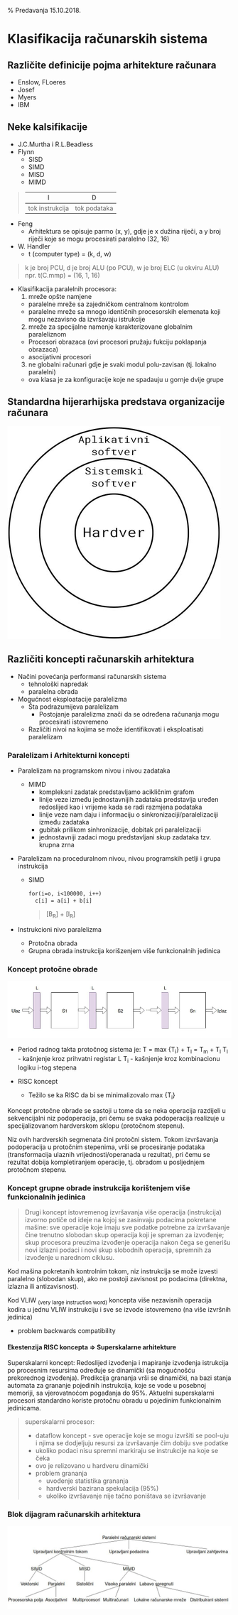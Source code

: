 % Predavanja 15.10.2018.

# Klasifikacija računarskih sistema

## Različite definicije pojma arhitekture računara

- Enslow, FLoeres
- Josef
- Myers
- IBM

## Neke kalsifikacije

- J.C.Murtha i R.L.Beadless
- Flynn
  * SISD
  * SIMD
  * MISD
  * MIMD

> |I|D|  
> |:---:|:---:|  
> |tok instrukcija|tok podataka|  

- Feng
  * Arhitektura se opisuje parmo (x, y), gdje je x dužina riječi, a y broj riječi koje se mogu procesirati paralelno (32, 16)
- W. Handler
  * t (computer type) = (k, d, w)
> k je broj PCU, d je broj ALU (po PCU), w je broj ELC (u okviru ALU)  
> npr. t(C.mmp) = (16, 1, 16)

- Klasifikacija paralelnih procesora:
  1. mreže opšte namjene
    * paralelne mreže sa zajedničkom centralnom kontrolom
    * paralelne mreže sa mnogo identičnih procesorskih elemenata koji mogu nezavisno da izvršavaju istrukcije
  2. mreže za specijalne namenje karakterizovane globalnim paraleliznom
    * Procesori obrazaca (ovi procesori pružaju fukciju poklapanja obrazaca)
    * asocijativni procesori
  3. ne globalni računari gdje je svaki modul polu-zavisan (tj. lokalno paralelni)
    - ova klasa je za konfiguracije koje ne spadauju u gornje dvije grupe

## Standardna hijerarhijska predstava organizacije računara

![Predstava](https://github.com/Milos5/fax/blob/master/arhitekture/predavanja/slike/Slika_02.JPG "Standardna predstava")

## Različiti koncepti računarskih arhitektura

- Načini povećanja performansi računarskih sistema
  * tehnološki napredak
  * paralelna obrada
- Mogućnost eksploatacije paralelizma
  * Šta podrazumijeva paralelizam
    - Postojanje paralelizma znači da se određena računanja mogu procesirati istovremeno
  * Različiti nivoi na kojima se može identifikovati i eksploatisati paralelizam

### Paralelizam i Arhitekturni koncepti



- Paralelizam na programskom nivou i nivou zadataka
  * MIMD
    - kompleksni zadatak predstavljamo acikličnim grafom
    - linije veze između jednostavnijih zadataka predstavlja uređen redoslijed kao i vrijeme kada se radi razmjena podataka
    - linije veze nam daju i informaciju o sinkronizaciji/paralelizaciji između zadataka
    - gubitak prilikom sinhronizacije, dobitak pri paralelizaciji
    - jednostavniji zadaci mogu predstavljani skup zadataka tzv. krupna zrna

- Paralelizam na proceduralnom nivou, nivou programskih petlji i grupa instrukcija
  * SIMD
    ```
    for(i=o, i<100000, i++)
      c[i] = a[i] + b[i]
    ```
    > [B<sub>R</sub>] + [I<sub>R</sub>]

- Instrukcioni nivo paralelizma
  * Protočna obrada
  * Grupna obrada instrukcija korišzenjem više funkcionalnih jedinica

### Koncept protočne obrade

![Koncept protočne obrade](https://github.com/Milos5/fax/blob/master/arhitekture/predavanja/slike/Slika_03.jpg "Koncept protočne obrade")

* Period radnog takta protočnog sistema je:
  T = max {T<sub>i</sub>} + T<sub>l</sub> = T<sub>m</sub> + T<sub>l</sub>
  T<sub>l</sub> - kašnjenje kroz prihvatni registar L
  T<sub>i</sub> - kašnjenje kroz kombinacionu logiku i-tog stepena

* RISC koncept
  - Težilo se ka RISC da bi se minimalizovalo max {T<sub>i</sub>}

Koncept protočne obrade se sastoji u tome da se neka operacija razdijeli u sekvencijalni niz podoperacija, pri čemu se svaka podoperacija realizuje u specijalizovanom hardverskom sklopu (protočnom stepenu).

Niz ovih hardverskih segmenata čini protočni sistem. Tokom izvršavanja podoperacija u protočnim stepenima, vrši se procesiranje podataka (transformacija ulaznih vrijednosti/operanada u rezultat), pri čemu se rezultat dobija kompletiranjem operacije, tj. obradom u posljednjem protočnom stepenu.

### Koncept grupne obrade instrukcija korištenjem više funkcionalnih jedinica

> Drugi koncept istovremenog izvršavanja više operacija (instrukcija) izvorno potiče od ideje na kojoj se zasinvaju podacima pokretane mašine: sve operacije koje imaju sve podatke potrebne za izvršavanje čine trenutno slobodan skup operacija koji je spreman za izvođenje; skup procesora preuzima izvođenje operacija nakon čega se generišu novi izlazni podaci i novi skup slobodnih operacija, spremnih za izvođenje u narednom ciklusu.

Kod mašina pokretanih kontrolnim tokom, niz instrukcija se može izvesti paralelno (slobodan skup), ako ne postoji zavisnost po podacima (direktna, izlazna ili antizavisnost).

Kod VLIW <sub>(very large instruction word)</sub> koncepta više nezavisnih operacija kodira u jednu VLIW instrukciju i sve se izvode istovremeno (na više izvršnih jedinica)
* problem backwards compatibility

#### Ekestenzija RISC koncepta => Superskalarne arhitekture

Superskalarni koncept: Redoslijed izvođenja i mapiranje izvođenja istrukcija po procesnim resursima određuje se dinamički (sa mogućnošću prekorednog izvođenja). Predikcija grananja vrši se dinamički, na bazi stanja automata za grananje pojedinih instrukcija, koje se vode u posebnoj memoriji, sa vjerovatnoćom pogađanja do 95%. Aktuelni superskalarni procesori standardno koriste protočnu obradu u pojedinim funkcionalnim jedinicama.

> superskalarni procesor:
> - dataflow koncept - sve operacije koje se mogu izvršiti se pool-uju i njima se dodjeljuju resursi za izvršavanje čim dobiju sve podatke
> - ukoliko podaci nisu spremni markiraju se instrukcije na koje se čeka
> - ovo je relizovano u hardveru dinamički
> - problem grananja
>   - uvođenje statistika grananja
>   - hardverski bazirana spekulacija (95%)
>   - ukoliko izvršavanje nije tačno poništava se izvršavanje

### Blok dijagram računarskih arhitektura

![Blok dijagram](https://github.com/Milos5/fax/blob/master/arhitekture/predavanja/slike/Slika_04.jpg "Blok dijagram računarskih arhitektura")
